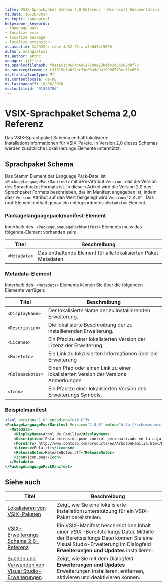 ```yaml
---
title: VSIX-Sprachpaket Schema 2,0-Referenz | Microsoft-Dokumentation
ms.date: 10/26/2017
ms.topic: conceptual
helpviewer_keywords:
- language pack
- localize vsix
- localize package
- localize extension
ms.assetid: 2a2932bc-cdbe-4d32-91fa-a3e0474f9098
author: acangialosi
ms.author: anthc
manager: jillfra
ms.openlocfilehash: f0eee51c0654c6e517209e23baf43c6b262d8f73
ms.sourcegitcommit: c31815e140f2ec79e00a9a9a19900778ec11e860
ms.translationtype: MT
ms.contentlocale: de-DE
ms.lasthandoff: 10/08/2020
ms.locfileid: "91830706"
---
```

# <a name="vsix-language-pack-schema-20-reference"></a>VSIX-Sprachpaket Schema 2,0 Referenz

Das VSIX-Sprachpaket Schema enthält lokalisierte Installationsinformationen für VSIX-Pakete. In Version 2,0 dieses Schemas werden zusätzliche Lokalisierungs Elemente unterstützt.

## <a name="language-pack-schema"></a>Sprachpaket Schema

Das Stamm Element der Language Pack-Datei ist `<PackageLanguagePackManifest>` mit dem-Attribut `Version` , das die Version des Sprachpaket Formats ist. In diesem Artikel wird die Version 2,0 des Sprachpaket Formats beschrieben, das im Manifest angegeben ist, indem das- `Version` Attribut auf den Wert festgelegt wird `Version="2.0.0"` . Das root-Element enthält genau ein untergeordnetes `<Metadata>` Element.

### <a name="packagelanguagepackmanifest-element"></a>Packagelanguagepackmanifest-Element

Innerhalb des- `<PackageLanguagePackManifest>` Elements muss das folgende-Element vorhanden sein:

|Titel|Beschreibung|
|-----------|-----------------|
|`<Metadata>`| Das enthaltende Element für alle lokalisierten Paket Metadaten.

### <a name="metadata-element"></a>Metadata-Element

Innerhalb des- `<Metadata>` Elements können Sie über die folgenden Elemente verfügen:

|Titel|Beschreibung|
|-----------|-----------------|
|`<DisplayName>`|Der lokalisierte Name der zu installierenden Erweiterung.|
|`<Description>`|Die lokalisierte Beschreibung der zu installierenden Erweiterung.|
|`<License>`| Ein Pfad zu einer lokalisierten Version der Lizenz der Erweiterung.|
|`<MoreInfo>`| Ein Link zu lokalisierten Informationen über die Erweiterung|
|`<ReleaseNotes>`| Einen Pfad oder einen Link zu einer lokalisierten Version der Versions Anmerkungen|
|`<Icon>`| Ein Pfad zu einer lokalisierten Version des Erweiterungs Symbols.|

### <a name="sample-manifest"></a>Beispielmanifest

```xml
<?xml version="1.0" encoding="utf-8"?>
<PackageLanguagePackManifest Version="2.0.0" xmlns="http://schemas.microsoft.com/developer/vsx-schema/2011">
  <Metadata>
    <DisplayName>Arbol de Familia</DisplayName>
    <Description> Esta extensión pone control personalizado en la caja de herramientas por manejar información de familia.</Description>
    <MoreInfo> http://www.contoso.com/products/es/ArbolDeFamilia.htm</MoreInfo>
    <License>Eula.rtf</License>
    <ReleaseNotes>ReleaseNotes.rtf</ReleaseNotes>
    <Icon>Icon.png</Icon>
  </Metadata>
</PackageLanguagePackManifest>
```

## <a name="see-also"></a>Siehe auch

|Titel|Beschreibung|
|-----------|-----------------|
|[Lokalisieren von VSIX-Paketen](../extensibility/localizing-vsix-packages.md)|Zeigt, wie Sie eine lokalisierte Installationsunterstützung für ein VSIX-Paket bereitstellen.|
|[VSIX-Erweiterungs Schema 2,0-Referenz](../extensibility/vsix-extension-schema-2-0-reference.md)|Ein VSIX-Manifest beschreibt den Inhalt einer *VSIX* -Bereitstellungs Datei. Mithilfe der Bereitstellungs Datei können Sie eine Visual Studio-Erweiterung im Dialogfeld **Erweiterungen und Updates** installieren.|
|[Suchen und Verwenden von Visual Studio-Erweiterungen](../ide/finding-and-using-visual-studio-extensions.md)|Zeigt, wie Sie mit dem Dialogfeld **Erweiterungen und Updates** Erweiterungen installieren, entfernen, aktivieren und deaktivieren können.|
